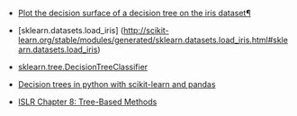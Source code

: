 * [Plot the decision surface of a decision tree on the iris dataset¶](http://scikit-learn.org/stable/auto_examples/tree/plot_iris.html#example-tree-plot-iris-py)

* [sklearn.datasets.load_iris] (http://scikit-learn.org/stable/modules/generated/sklearn.datasets.load_iris.html#sklearn.datasets.load_iris)

* [sklearn.tree.DecisionTreeClassifier](http://scikit-learn.org/stable/modules/generated/sklearn.tree.DecisionTreeClassifier.html)

* [Decision trees in python with scikit-learn and pandas](http://chrisstrelioff.ws/sandbox/2015/06/08/decision_trees_in_python_with_scikit_learn_and_pandas.html)

* [ISLR Chapter 8: Tree-Based Methods](https://www.youtube.com/playlist?list=PL5-da3qGB5IB23TLuA8ZgVGC8hV8ZAdGh)
